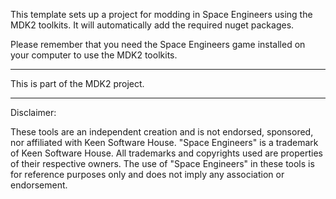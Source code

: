 This template sets up a project for modding in Space Engineers using the MDK2 toolkits. It will automatically
add the required nuget packages.

Please remember that you need the Space Engineers game installed on your computer to use the MDK2 toolkits.

---

This is part of the MDK2 project.

---

Disclaimer:

These tools are an independent creation and is not endorsed, sponsored, nor affiliated with Keen Software House.
"Space Engineers" is a trademark of Keen Software House. All trademarks and copyrights used are properties of their
respective owners. The use of "Space Engineers" in these tools is for reference purposes only and does not imply
any association or endorsement.
